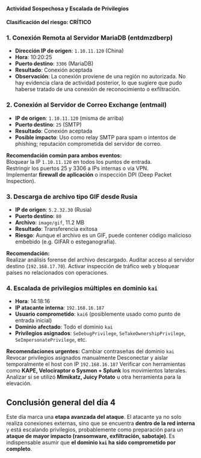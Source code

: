 #### **Actividad Sospechosa y Escalada de Privilegios**

#### **Clasificación del riesgo**: **CRÍTICO**

### 1. Conexión Remota al Servidor MariaDB (entdmzdberp)

- **Dirección IP de origen**: `1.10.11.120` (China)
- **Hora**: 10:20:25
- **Puerto destino**: `3306` (MariaDB)
- **Resultado**: Conexión aceptada
- **Observación**: La conexión proviene de una región no autorizada. No hay evidencia clara de actividad posterior, lo que sugiere que pudo haberse tratado de una conexión de reconocimiento o exfiltración.

### 2. Conexión al Servidor de Correo Exchange (entmail)

- **IP de origen**: `1.10.11.120` (misma de arriba)
- **Puerto destino**: `25` (SMTP)
- **Resultado**: Conexión aceptada
- **Posible impacto**: Uso como relay SMTP para spam o intentos de phishing; reputación comprometida del servidor de correo.

**Recomendación común para ambos eventos:**  
Bloquear la IP `1.10.11.120` en todos los puntos de entrada.  
Restringir los puertos 25 y 3306 a IPs internas o vía VPN.  
Implementar **firewall de aplicación** o inspección DPI (Deep Packet Inspection).

### 3. Descarga de archivo tipo GIF desde Rusia

- **IP de origen**: `5.2.32.30` (Rusia)
- **Puerto destino**: `80`
- **Archivo**: `image/gif`, 11.2 MB
- **Resultado**: Transferencia exitosa
- **Riesgo**: Aunque el archivo es un GIF, puede contener código malicioso embebido (e.g. GIFAR o esteganografía).

**Recomendación:**  
Realizar análisis forense del archivo descargado.
Auditar acceso al servidor destino (`192.168.17.70`). 
Activar inspección de tráfico web y bloquear países no relacionados con operaciones.

### 4. Escalada de privilegios múltiples en dominio `kai`

- **Hora**: 14:18:16
- **IP atacante interna**: `192.168.16.187`
- **Usuario comprometido**: `kai6` (posiblemente usado como punto de entrada inicial)
- **Dominio afectado**: Todo el dominio `kai`
- **Privilegios asignados**: `SeDebugPrivilege`, `SeTakeOwnershipPrivilege`, `SeImpersonatePrivilege`, etc.

**Recomendaciones urgentes:** 
Cambiar contraseñas del dominio `kai`
Revocar privilegios asignados manualmente
Desconectar y aislar temporalmente el host con IP `192.168.16.187`
Verificar con herramientas como **KAPE, Velociraptor o Sysmon + Splunk** los movimientos laterales.  
Analizar si se utilizó **Mimikatz, Juicy Potato** u otra herramienta para la elevación.

## Conclusión general del día 4

Este día marca una **etapa avanzada del ataque**. El atacante ya no solo realiza conexiones externas, sino que se encuentra **dentro de la red interna** y está escalando privilegios, probablemente como preparación para un **ataque de mayor impacto (ransomware, exfiltración, sabotaje)**. Es indispensable asumir que **el dominio `kai` ha sido comprometido por completo**.
